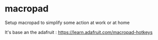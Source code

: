 # macropad
Setup macropad to simplify some action at work or at home

It's base an the adafruit : https://learn.adafruit.com/macropad-hotkeys
